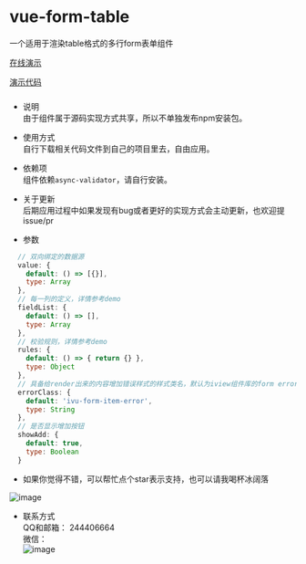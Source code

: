# vue-form-table
一个适用于渲染table格式的多行form表单组件      

[在线演示](https://flywor.github.io/vue-form-table/dist/index.html " 在线演示")     
     
[演示代码](https://flywor.github.io/vue-form-table/src/app.vue " 演示代码")      

###
* 说明    
由于组件属于源码实现方式共享，所以不单独发布npm安装包。
         
* 使用方式    
自行下载相关代码文件到自己的项目里去，自由应用。
      
* 依赖项    
组件依赖`async-validator`，请自行安装。
     
* 关于更新    
后期应用过程中如果发现有bug或者更好的实现方式会主动更新，也欢迎提issue/pr     

* 参数
```javascript
  // 双向绑定的数据源
  value: {
    default: () => [{}],
    type: Array
  },
  // 每一列的定义，详情参考demo
  fieldList: {
    default: () => [],
    type: Array
  },
  // 校验规则，详情参考demo
  rules: {
    default: () => { return {} },
    type: Object
  },
  // 具备给render出来的内容增加错误样式的样式类名，默认为iview组件库的form error class
  errorClass: {
    default: 'ivu-form-item-error',
    type: String
  },
  // 是否显示增加按钮
  showAdd: {
    default: true,
    type: Boolean
  }
```

* 如果你觉得不错，可以帮忙点个star表示支持，也可以请我喝杯冰阔落  
     
![image](https://flywor.github.io/vue-form-table/images/wechart_pay.png)    
     
* 联系方式    
QQ和邮箱： 244406664    
微信：    
![image](https://flywor.github.io/vue-form-table/images/wechart.png)    